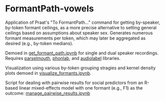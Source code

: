 # FormantPath-vowels
Application of Praat's "To FormantPath..." command for getting by-speaker, by-token formant ceilings, as a more precise alternative to setting general ceilings based on assumptions about speaker sex. Generates numerous formant measurements per token, which may later be aggregated as desired (e.g., by-token medians).

Demoed in [get_formant_path.ipynb](https://github.com/acgalvano/FormantPath-vowels/blob/main/get_formant_path.ipynb) for single and dual speaker recordings. Requires [parselmouth](https://github.com/YannickJadoul/Parselmouth), [phonlab](https://github.com/rsprouse/phonlab), and [audiolabel](https://github.com/rsprouse/audiolabel) libraries.

Visualization using various by-token grouping stragies and kernel density plots demoed in [visualize_formants.ipynb](https://github.com/acgalvano/FormantPath-vowels/blob/main/visualize_formants.ipynb).

Script for dealing with pairwise results for social predictors from an R-based linear mixed-effects model with one formant (e.g., F1) as the outcome: [manage_pairwise_results.ipynb](https://github.com/acgalvano/FormantPath-vowels/blob/main/manage_pairwise_results.ipynb)
